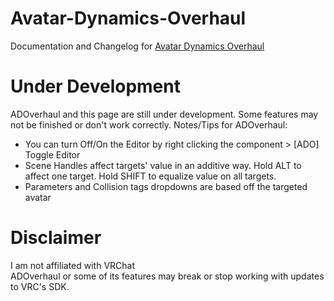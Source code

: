 # Avatar-Dynamics-Overhaul
Documentation and Changelog for <a href=https://dreadrith.gumroad.com/l/ADOverhaul>Avatar Dynamics Overhaul</a>

# Under Development
ADOverhaul and this page are still under development. Some features may not be finished or don't work correctly.
Notes/Tips for ADOverhaul:
- You can turn Off/On the Editor by right clicking the component > [ADO] Toggle Editor
- Scene Handles affect targets' value in an additive way. Hold ALT to affect one target. Hold SHIFT to equalize value on all targets.
- Parameters and Collision tags dropdowns are based off the targeted avatar

# Disclaimer
I am not affiliated with VRChat  
ADOverhaul or some of its features may break or stop working with updates to VRC's SDK.
